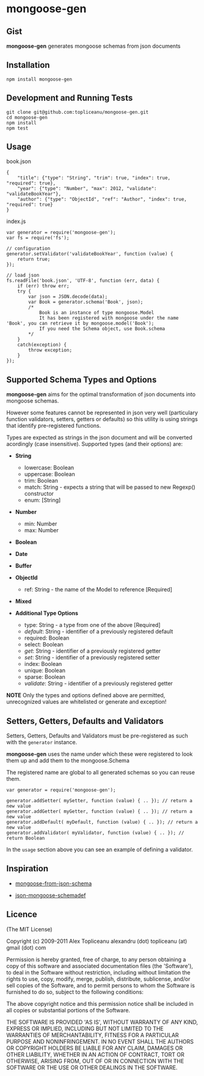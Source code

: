 mongoose-gen
============


Gist
----

**mongoose-gen** generates mongoose schemas from json documents


Installation
------------

    npm install mongoose-gen


Development and Running Tests
-----------------------------
	
	git clone git@github.com:topliceanu/mongoose-gen.git
	cd mongoose-gen
	npm install
	npm test	


Usage
-----

book.json

	{
		"title": {"type": "String", "trim": true, "index": true, "required": true},
		"year": {"type": "Number", "max": 2012, "validate": "validateBookYear"},
		"author": {"type": "ObjectId", "ref": "Author", "index": true, "required": true}
	}


 index.js
 
	var generator = require('mongoose-gen');
	var fs = require('fs');

	// configuration
	generator.setValidator('validateBookYear', function (value) {
		return true;
	});

	// load json
	fs.readFile('book.json', 'UTF-8', function (err, data) {
		if (err) throw err;
		try {
			var json = JSON.decode(data);
			var Book = generator.schema('Book', json);
			/* 
				Book is an instance of type mongoose.Model
				It has been registered with mongoose under the name 'Book', you can retrieve it by mongoose.model('Book');
				If you need the Schema object, use Book.schema
			*/
		}
		catch(exception) {
			throw exception;
		}
	});


Supported Schema Types and Options
----------------------------------

**mongoose-gen** aims for the optimal transformation of json documents into mongoose schemas.

However some features cannot be represented in json very well (particulary function validators, setters, getters or defaults) so this utility is using strings that identify pre-registered functions.

Types are expected as strings in the json document and will be converted acordingly (case insensitive). Supported types (and their options) are:


* **String**
    - lowercase: Boolean
    - uppercase: Boolean
    - trim: Boolean
    - match: String - expects a string that will be passed to new Regexp() constructor
    - enum: [String]

* **Number**
    - min: Number
    - max: Number

* **Boolean**

* **Date**

* **Buffer**

* **ObjectId**
    - ref: String - the name of the Model to reference [Required]

* **Mixed**

* **Additional Type Options**
    - type: String - a type from one of the above [Required]
    - _default_: String - identifier of a previously registered default
    - required: Boolean
    - select: Boolean
    - _get_: String - identifier of a previously registered getter
    - _set_: String - identifier of a previously registered setter 
    - index: Boolean
    - unique: Boolean
    - sparse: Boolean
    - _validate_: String - identifier of a previously registered getter


**NOTE** Only the types and options defined above are permitted, unrecognized values are whitelisted or generate and exception!


Setters, Getters, Defaults and Validators
-------------------------------
	
Setters, Getters, Defaults and Validators must be pre-registered as such with the `generator` instance.

**mongoose-gen** uses the name under which these were registered to look them up and add them to the mongoose.Schema

The registered name are global to all generated schemas so you can reuse them.


	var generator = require('mongoose-gen');

	generator.addSetter( mySetter, function (value) { .. }); // return a new value
	generator.addGetter( myGetter, function (value) { .. }); // return a new value
	generator.addDefault( myDefault, function (value) { .. }); // return a new value
	generator.addValidator( myValidator, function (value) { .. }); // return Boolean


In the `usage` section above you can see an example of defining a validator.


Inspiration
-----------

* [mongoose-from-json-schema](https://github.com/work-in-progress/mongoose-from-json-schema)

* [json-mongoose-schemadef](https://github.com/adityab/json-mongoose-schemadef)


Licence
-------

(The MIT License)

Copyright (c) 2009-2011 Alex Topliceanu alexandru (dot) topliceanu (at) gmail (dot) com

Permission is hereby granted, free of charge, to any person obtaining a copy of this software and associated documentation files (the 'Software'), to deal in the Software without restriction, including without limitation the rights to use, copy, modify, merge, publish, distribute, sublicense, and/or sell copies of the Software, and to permit persons to whom the Software is furnished to do so, subject to the following conditions:

The above copyright notice and this permission notice shall be included in all copies or substantial portions of the Software.

THE SOFTWARE IS PROVIDED 'AS IS', WITHOUT WARRANTY OF ANY KIND, EXPRESS OR IMPLIED, INCLUDING BUT NOT LIMITED TO THE WARRANTIES OF MERCHANTABILITY, FITNESS FOR A PARTICULAR PURPOSE AND NONINFRINGEMENT. IN NO EVENT SHALL THE AUTHORS OR COPYRIGHT HOLDERS BE LIABLE FOR ANY CLAIM, DAMAGES OR OTHER LIABILITY, WHETHER IN AN ACTION OF CONTRACT, TORT OR OTHERWISE, ARISING FROM, OUT OF OR IN CONNECTION WITH THE SOFTWARE OR THE USE OR OTHER DEALINGS IN THE SOFTWARE.

